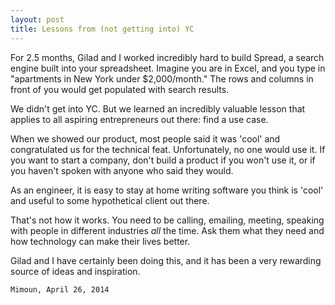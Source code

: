 ```yaml
---
layout: post
title: Lessons from (not getting into) YC
---
```



For 2.5 months, Gilad and I worked incredibly hard to build Spread, a search engine built into your spreadsheet. Imagine you are in Excel, and you type in "apartments in New York under $2,000/month." The rows and columns in front of you would get populated with search results.

We didn't get into YC. But we learned an incredibly valuable lesson that applies to all aspiring entrepreneurs out there: find a use case. 

When we showed our product, most people said it was 'cool' and congratulated us for the technical feat. Unfortunately, no one would use it. If you want to start a company, don't build a product if you won't use it, or if you haven't spoken with anyone who said they would.

As an engineer, it is easy to stay at home writing software you think is 'cool' and useful to some hypothetical client out there. 

That's not how it works. You need to be calling, emailing, meeting, speaking with people in different industries *all* the time. Ask them what they need and how technology can make their lives better.

Gilad and I have certainly been doing this, and it has been a very rewarding source of ideas and inspiration.


`Mimoun, April 26, 2014`

